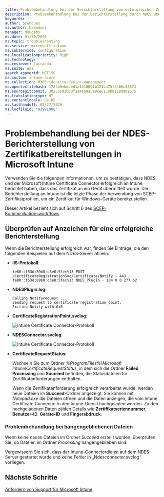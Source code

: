 ```yaml
---
title: Problembehandlung bei der Berichterstattung von erfolgreichen Zertifikatbereitstellungen auf Geräten bei Verwendung von SCEP mit Microsoft Intune | Microsoft-Dokumentation
description: Problembehandlung bei der Berichterstellung durch NDES und den Connector für Intune über eine erfolgreiche Bereitstellung von Zertifikaten, die mit SCEP-Zertifikatprofilen bereitgestellt wurden.
keywords: ''
author: brenduns
ms.author: brenduns
manager: dougeby
ms.date: 01/30/2020
ms.topic: troubleshooting
ms.service: microsoft-intune
ms.subservice: configuration
ms.localizationpriority: high
ms.technology: ''
ms.reviewer: lacranda
ms.suite: ems
search.appverid: MET150
ms.custom: intune-azure
ms.collection: M365-identity-device-management
ms.openlocfilehash: 1784b9ebdbed1a121669fb121ba75f2406c48871
ms.sourcegitcommit: 302556d3b03f1a4eb9a5a9ce6138b8119d901575
ms.translationtype: HT
ms.contentlocale: de-DE
ms.lasthandoff: 05/27/2020
ms.locfileid: "83991000"
---
```

# <a name="troubleshoot-ndes-reporting-of-certificate-deployments-in-microsoft-intune"></a>Problembehandlung bei der NDES-Berichterstellung von Zertifikatbereitstellungen in Microsoft Intune

Verwenden Sie die folgenden Informationen, um zu bestätigen, dass NDES und der Microsoft Intune Certificate Connector erfolgreich an Intune berichtet haben, dass das Zertifikat an ein Gerät übermittelt wurde. Die Berichterstellung an Intune ist die letzte Phase der Verwendung von SCEP-Zertifikatprofilen, um ein Zertifikat für Windows-Geräte bereitzustellen.

Dieser Artikel bezieht sich auf Schritt 6 des [SCEP-Kommunikationsworkflows](troubleshoot-scep-certificate-profiles.md).

## <a name="review-for-signs-of-successful-reporting"></a>Überprüfen auf Anzeichen für eine erfolgreiche Berichterstellung

Wenn die Berichterstellung erfolgreich war, finden Sie Einträge, die den folgenden Beispielen auf dem NDES-Server ähneln:

- **IIS-Protokoll**:

  `fe80::f53d:89b8:c3e8:5fec%13 POST /CertificateRegistrationSvc/Certificate/Notify - 443 - fe80::f53d:89b8:c3e8:5fec%13 NDES_Plugin - 204 0 0 277 62`

- **NDESPlugin.log**:

  ```
  Calling Notifyrequest ...
  Sending request to certificate registration point.
  Exiting Notify with 0x0
  ```

- **CertificateRegistrationPoint.svclog**:

  ![Intune Certificate Connector-Protokoll](../protect/media/troubleshoot-scep-certificate-reporting/certificate-registration-point-log.png)

- **NDESConnector.svclog**:

  ![Intune Certificate Connector-Protokoll](../protect/media/troubleshoot-scep-certificate-reporting/ndesconnector-log.png)

- **CertificateRequestStatus**:

  Wechseln Sie zum Ordner *%ProgramFiles%\Microsoft Intune\CertificateRequestStatus*, in dem sich die Ordner **Failed**, **Processing** und **Succeed** befinden, die Statusdateien für Zertifikatanforderungen enthalten.

  Wenn die Zertifikatanforderung erfolgreich verarbeitet wurde, werden neue Dateien im **Succeed**-Ordner angezeigt. Sie können mit *Notepad.exe* die Dateien öffnen und die Daten anzeigen, die vom Intune Certificate Connector in den Intune-Dienst hochgeladen werden. Zu den hochgeladenen Daten zählen Details wie **Zertifikatseriennummer**, **Benutzer-ID**, **Geräte-ID** und **Fingerabdruck**.

### <a name="troubleshoot-stuck-files"></a>Problembehandlung bei hängengebliebenen Dateien

Wenn keine neuen Dateien im Ordner *Succeed* erstellt wurden, überprüfen Sie, ob Dateien im Ordner *Processing* hängengeblieben sind.

Vergewissern Sie sich, dass der Intune-Connectordienst auf dem NDES-Server gestartet wurde und keine Fehler in „Ndesconnector.svclog“ vorliegen.

## <a name="next-steps"></a>Nächste Schritte

[Anfordern von Support für Microsoft Intune](../fundamentals/get-support.md)
